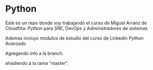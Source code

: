 # Python

Este es un repo donde voy trabajando el curso de Miguel Arranz de Cloudfilia: Python para SRE, DevOps y Administradores de sistemas


Ademas incluyo modulos de estudio del curso de Linkedin Python Avanzado

Agregando info a la branch.

añadiendo a la rama "master".